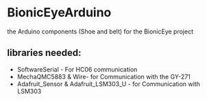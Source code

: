 # BionicEyeArduino
the Arduino components (Shoe and belt) for the BionicEye project

## libraries needed:
* SoftwareSerial - For HC06 communication
* MechaQMC5883 & Wire- for Communication with the GY-271
* Adafruit_Sensor & Adafruit_LSM303_U - for Communication with LSM303
